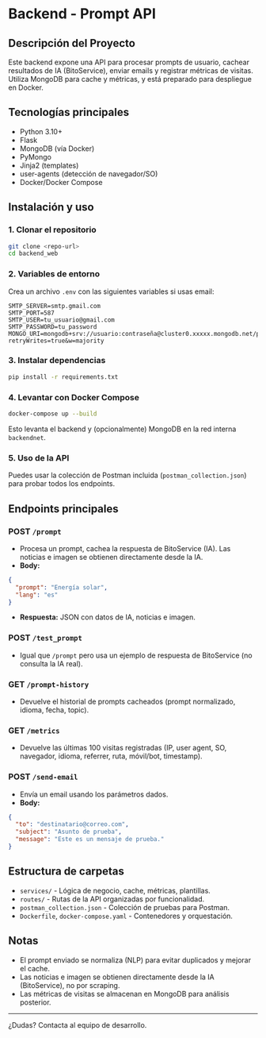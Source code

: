 # Backend - Prompt API

## Descripción del Proyecto

Este backend expone una API para procesar prompts de usuario, cachear resultados de IA (BitoService), enviar emails y registrar métricas de visitas. Utiliza MongoDB para cache y métricas, y está preparado para despliegue en Docker.

## Tecnologías principales
- Python 3.10+
- Flask
- MongoDB (vía Docker)
- PyMongo
- Jinja2 (templates)
- user-agents (detección de navegador/SO)
- Docker/Docker Compose

## Instalación y uso

### 1. Clonar el repositorio
```bash
git clone <repo-url>
cd backend_web
```

### 2. Variables de entorno
Crea un archivo `.env` con las siguientes variables si usas email:
```
SMTP_SERVER=smtp.gmail.com
SMTP_PORT=587
SMTP_USER=tu_usuario@gmail.com
SMTP_PASSWORD=tu_password
MONGO_URI=mongodb+srv://usuario:contraseña@cluster0.xxxxx.mongodb.net/prompt_db?retryWrites=true&w=majority
```

### 3. Instalar dependencias
```bash
pip install -r requirements.txt
```

### 4. Levantar con Docker Compose
```bash
docker-compose up --build
```
Esto levanta el backend y (opcionalmente) MongoDB en la red interna `backendnet`.

### 5. Uso de la API
Puedes usar la colección de Postman incluida (`postman_collection.json`) para probar todos los endpoints.

## Endpoints principales

### POST `/prompt`
- Procesa un prompt, cachea la respuesta de BitoService (IA). Las noticias e imagen se obtienen directamente desde la IA.
- **Body:**
```json
{
  "prompt": "Energía solar",
  "lang": "es"
}
```
- **Respuesta:** JSON con datos de IA, noticias e imagen.

### POST `/test_prompt`
- Igual que `/prompt` pero usa un ejemplo de respuesta de BitoService (no consulta la IA real).

### GET `/prompt-history`
- Devuelve el historial de prompts cacheados (prompt normalizado, idioma, fecha, topic).

### GET `/metrics`
- Devuelve las últimas 100 visitas registradas (IP, user agent, SO, navegador, idioma, referrer, ruta, móvil/bot, timestamp).

### POST `/send-email`
- Envía un email usando los parámetros dados.
- **Body:**
```json
{
  "to": "destinatario@correo.com",
  "subject": "Asunto de prueba",
  "message": "Este es un mensaje de prueba."
}
```

## Estructura de carpetas
- `services/` - Lógica de negocio, cache, métricas, plantillas.
- `routes/` - Rutas de la API organizadas por funcionalidad.
- `postman_collection.json` - Colección de pruebas para Postman.
- `Dockerfile`, `docker-compose.yaml` - Contenedores y orquestación.

## Notas
- El prompt enviado se normaliza (NLP) para evitar duplicados y mejorar el cache.
- Las noticias e imagen se obtienen directamente desde la IA (BitoService), no por scraping.
- Las métricas de visitas se almacenan en MongoDB para análisis posterior.

---

¿Dudas? Contacta al equipo de desarrollo. 